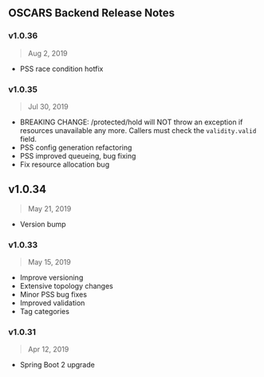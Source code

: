 ## OSCARS Backend Release Notes

### v1.0.36
> Aug 2, 2019
- PSS race condition hotfix

### v1.0.35
> Jul 30, 2019
- BREAKING CHANGE: /protected/hold will NOT throw an exception if resources unavailable any more. Callers must check the `validity.valid` field.
- PSS config generation refactoring 
- PSS improved queueing, bug fixing
- Fix resource allocation bug

## v1.0.34
> May 21, 2019
- Version bump

### v1.0.33
> May 15, 2019

- Improve versioning 
- Extensive topology changes
- Minor PSS bug fixes
- Improved validation
- Tag categories

### v1.0.31

> Apr 12, 2019

- Spring Boot 2 upgrade
